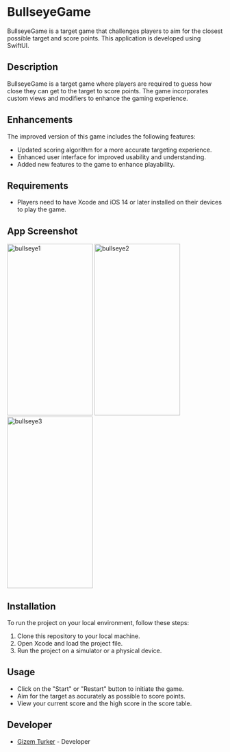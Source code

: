 # BullseyeGame

BullseyeGame is a target game that challenges players to aim for the closest possible target and score points. This application is developed using SwiftUI.

## Description

BullseyeGame is a target game where players are required to guess how close they can get to the target to score points. The game incorporates custom views and modifiers to enhance the gaming experience.

## Enhancements

The improved version of this game includes the following features:

- Updated scoring algorithm for a more accurate targeting experience.
- Enhanced user interface for improved usability and understanding.
- Added new features to the game to enhance playability.

## Requirements

- Players need to have Xcode and iOS 14 or later installed on their devices to play the game.

## App Screenshot

<div class="image-container">
  <img src="https://github.com/gizemturker/swiftui-notes/assets/17044304/f5b57835-f0ad-4e11-b242-98413e175ddf" width="200" height="400" alt="bullseye1" class="image" />
  <img src="https://github.com/gizemturker/swiftui-notes/assets/17044304/d4c4ce82-ff90-4177-8921-0891272de882" width="200" height="400" alt="bullseye2" class="image" />
  <img src="https://github.com/gizemturker/swiftui-notes/assets/17044304/ee2bb302-1c1e-4636-a950-5112742a96d6" width="200" height="400" alt="bullseye3" class="image" />
</div>

## Installation

To run the project on your local environment, follow these steps:

1. Clone this repository to your local machine.
2. Open Xcode and load the project file.
3. Run the project on a simulator or a physical device.

## Usage

- Click on the "Start" or "Restart" button to initiate the game.
- Aim for the target as accurately as possible to score points.
- View your current score and the high score in the score table.

## Developer

- [Gizem Turker](https://github.com/gizemturker) - Developer



